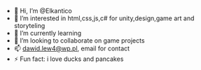 - 👋 Hi, I’m @Elkantico
- 👀 I’m interested in html,css,js,c# for unity,design,game art and storyteling
- 🌱 I’m currently learning
- 💞️ I’m looking to collaborate on game projects
- 📫 dawid.lew4@wp.pl, email for contact
- ⚡ Fun fact: i love ducks and pancakes

<!---
Elkantico/Elkantico is a ✨ special ✨ repository because its `README.md` (this file) appears on your GitHub profile.
You can click the Preview link to take a look at your changes.
--->
